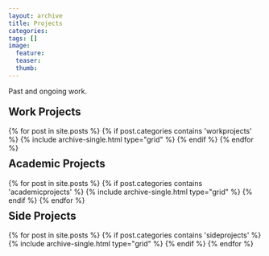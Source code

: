 ```yaml
---
layout: archive
title: Projects
categories: 
tags: []
image:
  feature:
  teaser:
  thumb:
---
```


Past and ongoing work.

<div class="grid__wrapper">
  <div class="grid__item" style="margin-bottom:10px">
  <h2 style="margin-top:20px">Work Projects</h2>
  </div>
  <div class="grid__wrapper">
  {% for post in site.posts %}
      {% if post.categories contains 'workprojects' %}
          {% include archive-single.html type="grid" %}
      {% endif %}
  {% endfor %}
  </div>
</div>

<div class="grid__wrapper">
<div class="grid__item" style="margin-bottom:10px">
<h2 style="margin-top:10px">Academic Projects</h2>
</div>
<div class="grid__wrapper">
{% for post in site.posts %}
    {% if post.categories contains 'academicprojects' %}
        {% include archive-single.html type="grid" %}
    {% endif %}
{% endfor %}
</div>
</div>

<div class="grid__wrapper">
<div class="grid__item" style="margin-bottom:10px">
<h2 style="margin-top:10px">Side Projects</h2>
</div>
<div class="grid__wrapper">
{% for post in site.posts %}
    {% if post.categories contains 'sideprojects' %}
        {% include archive-single.html type="grid" %}
    {% endif %}
{% endfor %}
</div>
</div>
